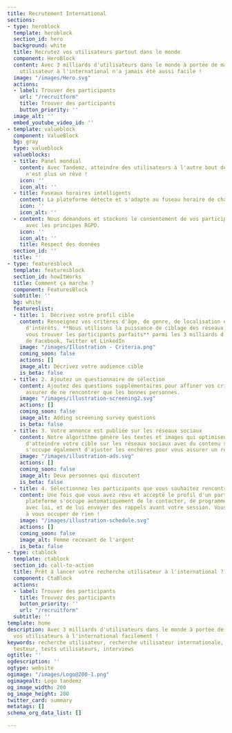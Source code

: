 ```yaml
---
title: Recrutement International
sections:
- type: heroblock
  template: heroblock
  section_id: hero
  background: white
  title: Recrutez vos utilisateurs partout dans le monde
  component: HeroBlock
  content: Avec 3 milliards d'utilisateurs dans le monde à portée de main, la recherche
    utilisateur à l'international n'a jamais été aussi facile !
  image: "/images/Hero.svg"
  actions:
  - label: Trouver des participants
    url: "/recruitform"
    title: Trouver des participants
    button_priority: ''
  image_alt: ''
  embed_youtube_video_id: ''
- template: valueblock
  component: ValueBlock
  bg: gray
  type: valueblock
  valueblocks:
  - title: Panel mondial
    content: Avec Tandemz, atteindre des utilisateurs à l'autre bout de la planète
      n'est plus un rêve !
    icon: ''
    icon_alt: ''
  - title: Fuseaux horaires intelligents
    content: La plateforme détecte et s'adapte au fuseau horaire de chaque participant.
    icon: ''
    icon_alt: ''
  - content: Nous demandons et stockons le consentement de vos participants en accord
      avec les principes RGPD.
    icon: ''
    icon_alt: ''
    title: Respect des données
  section_id: ''
  title: ''
- type: featuresblock
  template: featuresblock
  section_id: howItWorks
  title: Comment ça marche ?
  component: FeaturesBlock
  subtitle: ''
  bg: white
  featureslist:
  - title: 1. Décrivez votre profil cible
    content: Renseignez vos critères d'âge, de genre, de localisation et de centres
      d'intérêts. **Nous utilisons la puissance de ciblage des réseaux sociaux pour
      vous trouver les participants parfaits** parmi les 3 milliards d'utilisateurs
      de Facebook, Twitter et LinkedIn
    image: "/images/Illustration - Criteria.png"
    coming_soon: false
    actions: []
    image_alt: Décrivez votre audience cible
    is_beta: false
  - title: 2. Ajoutez un questionnaire de sélection
    content: Ajoutez des questions supplémentaires pour affiner vos critères et vous
      assurer de ne rencontrer que les bonnes personnes.
    image: "/images/illustration-screening2.svg"
    actions: []
    coming_soon: false
    image_alt: Adding screening survey questions
    is_beta: false
  - title: 3. Votre annonce est publiée sur les réseaux sociaux
    content: Notre algorithme génère les textes et images qui optimisent vos chances
      d'atteindre votre cible sur les réseaux sociaux avec du contenu sponsorié. Il
      s'occupe également d'ajuster les enchères pour vous assurer un recrutement rapide.
    image: "/images/illustration-ads.svg"
    actions: []
    coming_soon: false
    image_alt: Deux personnes qui discutent
    is_beta: false
  - title: 4. Sélectionnez les participants que vous souhaitez rencontrer
    content: Une fois que vous avez revu et accepté le profil d'un participant, la
      plateforme s'occupe automatiquement de le contacter, de programmer un rendez-vous
      avec lui, et de lui envoyer des rappels avant votre session. Vous n'avez plus
      à vous occuper de rien !
    image: "/images/illustration-schedule.svg"
    actions: []
    coming_soon: false
    image_alt: Femme recevant de l'argent
    is_beta: false
- type: ctablock
  template: ctablock
  section_id: call-to-action
  title: Prêt à lancer votre recherche utilisateur à l'international ?
  component: CtaBlock
  actions:
  - label: Trouver des participants
    title: Trouvez des participants
    button_priority: ''
    url: "/recruitform"
  subtitle: ''
template: home
description: Avec 3 milliards d'utilisateurs dans le monde à portée de main, rencontrez
  vos utilisateurs à l'international facilement !
keywords: recherche utilisateur, recherche utilisateur internationale, recrutement
  testeur, tests utilisateurs, interviews
ogtitle: ''
ogdescription: ''
ogtype: website
ogimage: "/images/Logo@200-1.png"
ogimagealt: Logo tandemz
og_image_width: 200
og_image_height: 200
twitter_card: summary
metatags: []
schema_org_data_list: []

---
```

